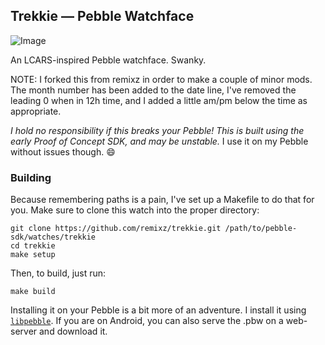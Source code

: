 ## Trekkie — Pebble Watchface

![Image](http://imgur.com/P1F6KJa)

An LCARS-inspired Pebble watchface. Swanky.

NOTE: I forked this from remixz in order to make a couple of minor mods.  The month number has been added to the date line, I've removed the leading 0 when in 12h time, and I added a little am/pm below the time as appropriate.

*I hold no responsibility if this breaks your Pebble! This is built using the early Proof of Concept SDK, and may be unstable.* I use it on my Pebble without issues though. :smile:

### Building

Because remembering paths is a pain, I've set up a Makefile to do that for you. Make sure to clone this watch into the proper directory:

```
git clone https://github.com/remixz/trekkie.git /path/to/pebble-sdk/watches/trekkie
cd trekkie
make setup
```

Then, to build, just run:
```
make build
```

Installing it on your Pebble is a bit more of an adventure. I install it using [`libpebble`](https://github.com/pebble/libpebble). If you are on Android, you can also serve the .pbw on a web-server and download it.
